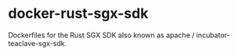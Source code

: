 # docker-rust-sgx-sdk
Dockerfiles for the Rust SGX SDK also known as  apache / incubator-teaclave-sgx-sdk.
